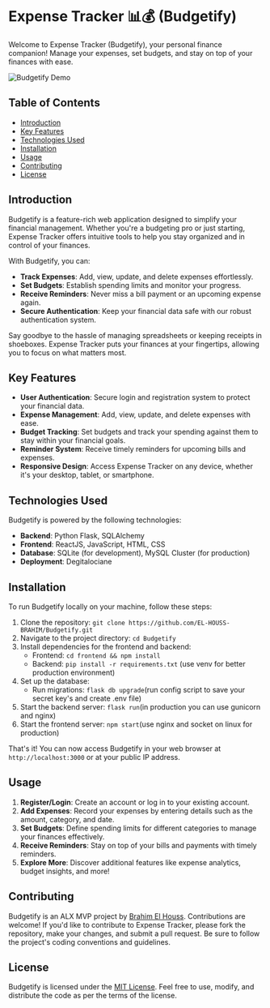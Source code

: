 # Expense Tracker 📊💰 (Budgetify)

Welcome to Expense Tracker (Budgetify), your personal finance companion! Manage your expenses, set budgets, and stay on top of your finances with ease.

![Budgetify Demo](demo.gif)

## Table of Contents
- [Introduction](#introduction)
- [Key Features](#key-features)
- [Technologies Used](#technologies-used)
- [Installation](#installation)
- [Usage](#usage)
- [Contributing](#contributing)
- [License](#license)

## Introduction

Budgetify is a feature-rich web application designed to simplify your financial management. Whether you're a budgeting pro or just starting, Expense Tracker offers intuitive tools to help you stay organized and in control of your finances.

With Budgetify, you can:
- **Track Expenses**: Add, view, update, and delete expenses effortlessly.
- **Set Budgets**: Establish spending limits and monitor your progress.
- **Receive Reminders**: Never miss a bill payment or an upcoming expense again.
- **Secure Authentication**: Keep your financial data safe with our robust authentication system.

Say goodbye to the hassle of managing spreadsheets or keeping receipts in shoeboxes. Expense Tracker puts your finances at your fingertips, allowing you to focus on what matters most.

## Key Features

- **User Authentication**: Secure login and registration system to protect your financial data.
- **Expense Management**: Add, view, update, and delete expenses with ease.
- **Budget Tracking**: Set budgets and track your spending against them to stay within your financial goals.
- **Reminder System**: Receive timely reminders for upcoming bills and expenses.
- **Responsive Design**: Access Expense Tracker on any device, whether it's your desktop, tablet, or smartphone.

## Technologies Used

Budgetify is powered by the following technologies:

- **Backend**: Python Flask, SQLAlchemy
- **Frontend**: ReactJS, JavaScript, HTML, CSS
- **Database**: SQLite (for development), MySQL Cluster (for production)
- **Deployment**: Degitalociane

## Installation

To run Budgetify locally on your machine, follow these steps:

1. Clone the repository: `git clone https://github.com/EL-HOUSS-BRAHIM/Budgetify.git`
2. Navigate to the project directory: `cd Budgetify`
3. Install dependencies for the frontend and backend:
   - Frontend: `cd frontend && npm install`
   - Backend: `pip install -r requirements.txt` (use venv for better production environment)
4. Set up the database:
   - Run migrations: `flask db upgrade`(run config script to save your secret key's and create .env file)
5. Start the backend server: `flask run`(in production you can use gunicorn and nginx)
6. Start the frontend server: `npm start`(use nginx and socket on linux for production)

That's it! You can now access Budgetify in your web browser at `http://localhost:3000` or at your public IP address.

## Usage

1. **Register/Login**: Create an account or log in to your existing account.
2. **Add Expenses**: Record your expenses by entering details such as the amount, category, and date.
3. **Set Budgets**: Define spending limits for different categories to manage your finances effectively.
4. **Receive Reminders**: Stay on top of your bills and payments with timely reminders.
5. **Explore More**: Discover additional features like expense analytics, budget insights, and more!

## Contributing

Budgetify is an ALX MVP project by [Brahim El Houss](https://github.com/EL-HOUSS-BRAHIM). Contributions are welcome! If you'd like to contribute to Expense Tracker, please fork the repository, make your changes, and submit a pull request. Be sure to follow the project's coding conventions and guidelines.

## License

Budgetify is licensed under the [MIT License](#). Feel free to use, modify, and distribute the code as per the terms of the license.

